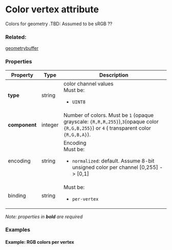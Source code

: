 # Color vertex attribute

Colors for geometry .TBD: Assumed to be sRGB ??

### Related:

[geometrybuffer](geometrybuffer.md)
### Properties

| Property | Type | Description |
| --- | --- | --- |
| **type** | string | color channel values<div>Must be:<ul><li>`UINT8`</li></ul></div> |
| **component** | integer | Number of colors. Must be `1` (opaque grayscale: `{R,R,R,255}`),`3`(opaque color `{R,G,B,255}`) or `4` ( transparent color `{R,G,B,A}`). |
| encoding | string | Encoding<div>Must be:<ul><li>`normalized`: default. Assume 8-bit unsigned color per channel [0,255] -> [0,1]</li></ul></div> |
| binding | string | <div>Must be:<ul><li>`per-vertex`</li></ul></div> |

*Note: properties in **bold** are required*

### Examples 

#### Example: RGB colors per vertex 

